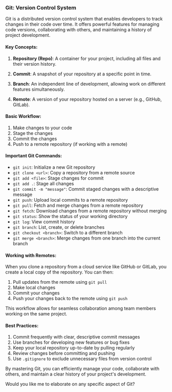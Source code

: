 ### Git: Version Control System

Git is a distributed version control system that enables developers to track changes in their code over time. It offers powerful features for managing code versions, collaborating with others, and maintaining a history of project development.

#### Key Concepts:

1. **Repository (Repo)**: A container for your project, including all files and their version history.

2. **Commit**: A snapshot of your repository at a specific point in time.

3. **Branch**: An independent line of development, allowing work on different features simultaneously.

4. **Remote**: A version of your repository hosted on a server (e.g., GitHub, GitLab).

#### Basic Workflow:

1. Make changes to your code
2. Stage the changes
3. Commit the changes
4. Push to a remote repository (if working with a remote)

#### Important Git Commands:

- `git init`: Initialize a new Git repository
- `git clone <url>`: Copy a repository from a remote source
- `git add <file>`: Stage changes for commit
- `git add .`: Stage all changes
- `git commit -m "message"`: Commit staged changes with a descriptive message
- `git push`: Upload local commits to a remote repository
- `git pull`: Fetch and merge changes from a remote repository
- `git fetch`: Download changes from a remote repository without merging
- `git status`: Show the status of your working directory
- `git log`: View commit history
- `git branch`: List, create, or delete branches
- `git checkout <branch>`: Switch to a different branch
- `git merge <branch>`: Merge changes from one branch into the current branch

#### Working with Remotes:

When you clone a repository from a cloud service like GitHub or GitLab, you create a local copy of the repository. You can then:

1. Pull updates from the remote using `git pull`
2. Make local changes
3. Commit your changes
4. Push your changes back to the remote using `git push`

This workflow allows for seamless collaboration among team members working on the same project.

#### Best Practices:

1. Commit frequently with clear, descriptive commit messages
2. Use branches for developing new features or bug fixes
3. Keep your local repository up-to-date by pulling regularly
4. Review changes before committing and pushing
5. Use `.gitignore` to exclude unnecessary files from version control

By mastering Git, you can efficiently manage your code, collaborate with others, and maintain a clear history of your project's development.

Would you like me to elaborate on any specific aspect of Git?
